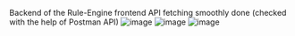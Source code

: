 Backend of the Rule-Engine frontend
API fetching smoothly done (checked with the help of Postman API)
![image](https://github.com/user-attachments/assets/a73f1518-e048-448d-a06e-4b0d0168a5c9)
![image](https://github.com/user-attachments/assets/73ae714d-5439-4a93-81c3-20b61a2a8dc3)
![image](https://github.com/user-attachments/assets/81b4373a-c4b3-42e1-abf2-4160f835c44e)

